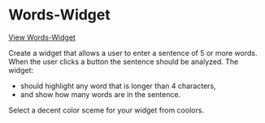 # Words-Widget

[View Words-Widget](https://owethusotomela.github.io/words-widget/)

Create a widget that allows a user to enter a sentence of 5 or more words. When the user clicks a button the sentence should be analyzed.
The widget:

* should highlight any word that is longer than 4 characters,
* and show how many words are in the sentence.

Select a decent color sceme for your widget from coolors.
